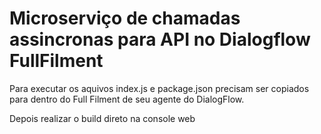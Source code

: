 # Microserviço de chamadas assincronas para API no Dialogflow FullFilment

Para executar os aquivos index.js e package.json precisam ser copiados para dentro do Full Filment de seu agente do DialogFlow.

Depois realizar o build direto na console web

